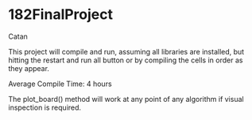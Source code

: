 # 182FinalProject
Catan

This project will compile and run, assuming all libraries are installed, but hitting the restart and run all button or by compiling the cells in order as they appear.

Average Compile Time: 4 hours

The plot_board() method will work at any point of any algorithm if visual inspection is required.
